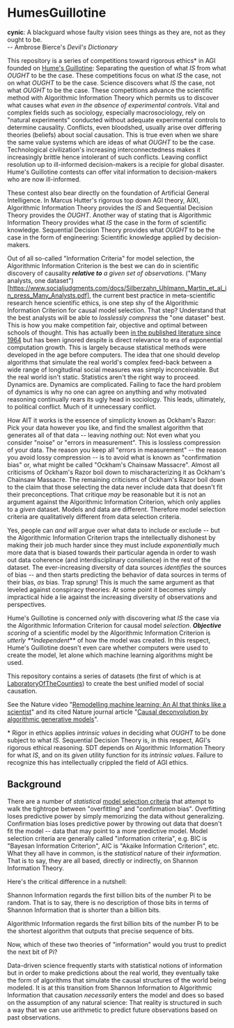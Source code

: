 # HumesGuillotine

**cynic**: A blackguard whose faulty vision sees things as they are, not as they ought to be.\
-- Ambrose Bierce's *Devil's Dictionary*

This repository is a series of competitions toward rigorous ethics* in AGI founded on [Hume's Guillotine](https://youtu.be/UwkSA8nqmdI):  Separating the question of what _IS_ from what _OUGHT_ to be the case.  These competitions focus on what _IS_ the case, not on what _OUGHT_ to be the case.  Science discovers what _IS_ the case, not what _OUGHT_ to be the case.  These competitions advance the scientific method with Algorithmic Information Theory which permits us to discover what causes what _even in the absence of experimental controls_.  Vital and complex fields such as sociology, especially macrosociology, rely on "natural experiments" conducted without adequate experimental controls to determine causality.  Conflicts, even bloodshed, usually arise over differing theories (beliefs) about social causation.  This is true even when we share the same value systems which are ideas of what _OUGHT_ to be the case. Technological civilization's increasing interconnectedness makes it increasingly brittle hence intolerant of such conflicts.  Leaving conflict resolution up to ill-informed decision-makers is a recipie for global disaster.  Hume's Guillotine contests can offer vital information to decision-makers who are now ill-informed.

These contest also bear directly on the foundation of Artificial General Intelligence.  In Marcus Hutter's rigorous top down AGI theory, AIXI, Algorithmic Information Theory provides the _IS_ and Sequential Decision Theory provides the _OUGHT_.  Another way of stating that is Algorithmic Information Theory provides what _IS_ the case in the form of scientific knowledge.  Sequential Decision Theory provides what _OUGHT_ to be the case in the form of engineering: Scientific knowledge applied by decision-makers.

Out of all so-called "Information Criteria" for model selection, the Algorithmic Information Criterion is the best we can do in scientific discovery of causality _**relative to** a given set of observations_.  ("Many analysts, one dataset")[https://www.socialjudgments.com/docs/Silberzahn_Uhlmann_Martin_et_al_in_press_Many_Analysts.pdf], the current best practice in meta-scientific research hence scientific ethics, is one step shy of the Algorithmic Information Criterion for causal model selection. That step?  Understand that the best analysts will be able to _losslessly compress_ the "one dataset" best.  This is how you make competition fair, objective and optimal between schools of thought.  This has actually been [in the published literature since 1964](https://en.wikipedia.org/wiki/Solomonoff%27s_theory_of_inductive_inference) but has been ignored despite is direct relevance to era of exponential computation growth.  This is largely because statistical methods were developed in the age before computers.  The idea that one should develop algorithms that simulate the real world's complex feed-back between a wide range of longitudinal social measures was simply inconceivable.  But the real world isn't static.  Statistics aren't the right way to proceed.  Dynamics are. Dynamics are complicated.  Failing to face the hard problem of dynamics is why no one can agree on anything and why motivated reasoning continually rears its ugly head in sociology.  This leads, ultimately, to political conflict.  Much of it unnecessary conflict.

How AIT it works is the essence of simplicity known as Ockham's Razor:  Pick your data however you like, and find the smallest algorithm that generates all of that data -- leaving _nothing_ out: Not even what you consider "noise" or "errors in measurement".  This is lossless compression of your data.  The reason you keep all "errors in measurement" -- the reason you avoid lossy compression -- is to avoid what is known as "confirmation bias" or, what might be called "Ockham's Chainsaw Massacre".  Almost all criticisms of Ockham's Razor boil down to mischaracterizing it as Ockham's Chainsaw Massacre.  The remaining criticisms of Ockham's Razor boil down to the claim that those selecting the data never include data that doesn't fit their preconceptions.  That critique _may_ be reasonable but it is not an argument against the Algorithmic Information Criterion, which only applies to a _given_ dataset.  Models and data are different.  Therefore model selection criteria are qualitatively different from data selection criteria.

Yes, people can _and will_ argue over what data to include or exclude -- but the Algorithmic Information Criterion traps the intellectually dishonest by making their job much harder since they must include _exponentially_ much more data that is biased towards their particular agenda in order to wash out data coherence (and interdisciplinary consilience) in the rest of the dataset.  The ever-increasing diversity of data sources _identifies_ the sources of bias -- and then starts predicting the behavior of data sources in terms of their bias, _as_ bias.  Trap sprung!  This is much the same argument as that leveled against conspiracy theories:  At some point it becomes simply impractical hide a lie against the increasing diversity of observations and perspectives.

Hume's Guillotine is concerned *only* with discovering what *IS* the case via the Algorithmic Information Criterion for causal model _selection_.  _**Objective** scoring_ of a scientific model by the Algorithmic Information Criterion is _utterly **independent_** of how the model was created.  In this respect, Hume's Guillotine doesn't even care whether computers were used to create the model, let alone which machine learning algorithms might be used.

This repository contains a series of datasets (the first of which is at [LaboratoryOfTheCounties](https://github.com/jabowery/HumesGuillotine/tree/master/LaboratoryOfTheCounties)) to create the best unified model of social causation.

See the Nature video "<a href="https://www.youtube.com/watch?v=rkmz7DAA-t8">Remodelling machine learning:  An AI that thinks like a scientist</a>" and its cited Nature journal article "<a href="https://www.nature.com/articles/s42256-018-0005-0">Causal deconvolution by algorithmic generative models</a>".

\* Rigor in ethics applies _intrinsic values_ in deciding what _OUGHT_ to be done subject to what _IS_.  Sequential Decision Theory is, in this respect, AGI's rigorous ethical reasoning.  SDT depends on Algorithmic Information Theory for what _IS_, and on its _given_ utility function for its _intrinsic values_.  Failure to recognize this has intellectually crippled the field of AGI ethics.

## Background

There are a number of *statistical* [model selection criteria](https://en.wikipedia.org/wiki/Model_selection#Criteria) that attempt to walk the tightrope between "overfitting" and "confirmation bias". Overfitting loses predictive power by simply memorizing the data without generalizing.  Confirmation bias loses predictive power by throwing out data that doesn't fit the model -- data that may point to a more predictive model.  Model selection criteria are generally called "information criteria", e.g. BIC is "Bayesan Information Criterion", AIC is "Akaike Information Criterion", etc. What they all have in common, is the *statistical* nature of their *information*.  That is to say, they are all based, directly or indirectly, on Shannon Information Theory.

Here's the critical difference in a nutshell:

Shannon Information regards the first billion bits of the number Pi to be random.  That is to say, there is no description of those bits in terms of Shannon Information that is shorter than a billion bits.

Algorithmic Information regards the first billion bits of the number Pi to be the shortest algorithm that outputs that precise sequence of bits.

Now, which of these two theories of "information" would you trust to predict the next bit of Pi?

Data-driven science frequently starts with statistical notions of information but in order to make predictions about the real world, they eventually take the form of algorithms that simulate the causal structures of the world being modeled.  It is at this transition from Shannon Information to Algorithmic Information that causation *necessarily* enters the model and does so based on the assumption of any natural science:  That reality is structured in such a way that we can use arithmetic to predict future observations based on past observations.

